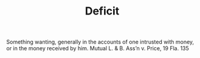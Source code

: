 ---
title: Deficit
letter: D
permalink: "/definitions/bld-deficit.html"
body: Something wanting, generally in the accounts of one intrusted with money, or
  in the money received by him. Mutual L. & B. Ass’n v. Price, 19 Fla. 135
published_at: '2018-07-07'
source: Black's Law Dictionary 2nd Ed (1910)
layout: post
---